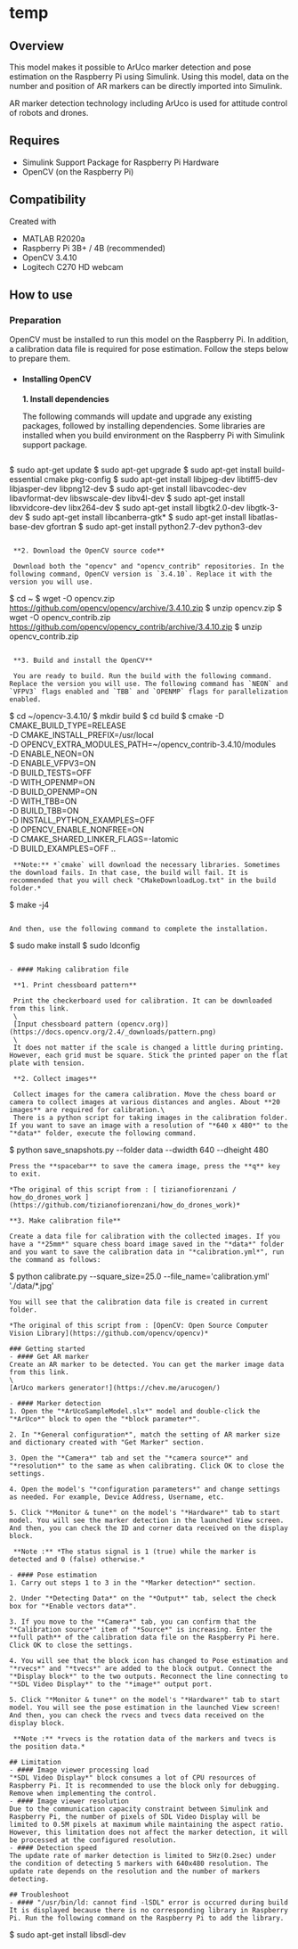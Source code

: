 # temp

## Overview
This model makes it possible to ArUco marker detection and pose estimation on the Raspberry Pi using Simulink. Using this model, data on the number and position of AR markers can be directly imported into Simulink.

AR marker detection technology including ArUco is used for attitude control of robots and drones.

## Requires
* Simulink Support Package for Raspberry Pi Hardware
* OpenCV (on the Raspberry Pi)

## Compatibility
Created with
* MATLAB R2020a
* Raspberry Pi 3B+ / 4B (recommended)
* OpenCV 3.4.10
* Logitech C270 HD webcam

## How to use
### Preparation
OpenCV must be installed to run this model on the Raspberry Pi. In addition, a calibration data file is required for pose estimation. Follow the steps below to prepare them.
- ####  Installing OpenCV

  **1. Install dependencies**

  The following commands will update and upgrade any existing packages, followed by installing dependencies. Some libraries are installed when you build environment on the Raspberry Pi with Simulink support package.
  ```
$ sudo apt-get update
$ sudo apt-get upgrade
$ sudo apt-get install build-essential cmake pkg-config
$ sudo apt-get install libjpeg-dev libtiff5-dev libjasper-dev libpng12-dev
$ sudo apt-get install libavcodec-dev libavformat-dev libswscale-dev libv4l-dev
$ sudo apt-get install libxvidcore-dev libx264-dev
$ sudo apt-get install libgtk2.0-dev libgtk-3-dev
$ sudo apt-get install libcanberra-gtk*
$ sudo apt-get install libatlas-base-dev gfortran
$ sudo apt-get install python2.7-dev python3-dev
```

 **2. Download the OpenCV source code**

 Download both the "opencv" and "opencv_contrib" repositories. In the following command, OpenCV version is `3.4.10`. Replace it with the version you will use.
```
$ cd ~
$ wget -O opencv.zip https://github.com/opencv/opencv/archive/3.4.10.zip
$ unzip opencv.zip
$ wget -O opencv_contrib.zip https://github.com/opencv/opencv_contrib/archive/3.4.10.zip
$ unzip opencv_contrib.zip
```

 **3. Build and install the OpenCV**

 You are ready to build. Run the build with the following command. Replace the version you will use. The following command has `NEON` and `VFPV3` flags enabled and `TBB` and `OPENMP` flags for parallelization enabled.
```
$ cd ~/opencv-3.4.10/
$ mkdir build
$ cd build
$ cmake -D CMAKE_BUILD_TYPE=RELEASE \
    -D CMAKE_INSTALL_PREFIX=/usr/local \
    -D OPENCV_EXTRA_MODULES_PATH=~/opencv_contrib-3.4.10/modules \
    -D ENABLE_NEON=ON \
    -D ENABLE_VFPV3=ON \
    -D BUILD_TESTS=OFF \
    -D WITH_OPENMP=ON \
    -D BUILD_OPENMP=ON \
    -D WITH_TBB=ON \
    -D BUILD_TBB=ON \
    -D INSTALL_PYTHON_EXAMPLES=OFF \
    -D OPENCV_ENABLE_NONFREE=ON \
    -D CMAKE_SHARED_LINKER_FLAGS=-latomic \
    -D BUILD_EXAMPLES=OFF ..
```
 **Note:** *`cmake` will download the necessary libraries. Sometimes the download fails. In that case, the build will fail. It is recommended that you will check "CMakeDownloadLog.txt" in the build folder.*
 ```
$ make -j4
 ```

 And then, use the following command to complete the installation.
```
$ sudo make install
$ sudo ldconfig
```

- #### Making calibration file

 **1. Print chessboard pattern**

 Print the checkerboard used for calibration. It can be downloaded from this link.
 \
 [Input chessboard pattern (opencv.org)](https://docs.opencv.org/2.4/_downloads/pattern.png)
 \
 It does not matter if the scale is changed a little during printing. However, each grid must be square. Stick the printed paper on the flat plate with tension.

 **2. Collect images**

 Collect images for the camera calibration. Move the chess board or camera to collect images at various distances and angles. About **20 images** are required for calibration.\
 There is a python script for taking images in the calibration folder. If you want to save an image with a resolution of "*640 x 480*" to the "*data*" folder, execute the following command.

 ```
 $ python save_snapshots.py --folder data --dwidth 640 --dheight 480
 ```
 Press the **spacebar** to save the camera image, press the **q** key to exit.

 *The original of this script from : [ tizianofiorenzani / how_do_drones_work ](https://github.com/tizianofiorenzani/how_do_drones_work)*

 **3. Make calibration file**

 Create a data file for calibration with the collected images. If you have a "*25mm*" square chess board image saved in the "*data*" folder and you want to save the calibration data in "*calibration.yml*", run the command as follows:
 ```
 $ python calibrate.py --square_size=25.0 --file_name='calibration.yml' './data/*.jpg'
 ```
 You will see that the calibration data file is created in current folder.

 *The original of this script from : [OpenCV: Open Source Computer Vision Library](https://github.com/opencv/opencv)*

### Getting started
 - #### Get AR marker
 Create an AR marker to be detected. You can get the marker image data from this link.
 \
 [ArUco markers generator!](https://chev.me/arucogen/)

 - #### Marker detection
 1. Open the "*ArUcoSampleModel.slx*" model and double-click the "*ArUco*" block to open the "*block parameter*".

 2. In "*General configuration*", match the setting of AR marker size and dictionary created with "Get Marker" section.

 3. Open the "*Camera*" tab and set the "*camera source*" and "*resolution*" to the same as when calibrating. Click OK to close the settings.

 4. Open the model's "*configuration parameters*" and change settings as needed. For example, Device Address, Username, etc.

 5. Click "*Monitor & tune*" on the model's "*Hardware*" tab to start model. You will see the marker detection in the launched View screen. And then, you can check the ID and corner data received on the display block.

  **Note :** *The status signal is 1 (true) while the marker is detected and 0 (false) otherwise.*

 - #### Pose estimation
 1. Carry out steps 1 to 3 in the "*Marker detection*" section.

 2. Under "*Detecting Data*" on the "*Output*" tab, select the check box for "*Enable vectors data*".

 3. If you move to the "*Camera*" tab, you can confirm that the "*Calibration source*" item of "*Source*" is increasing. Enter the **full path** of the calibration data file on the Raspberry Pi here. Click OK to close the settings.

 4. You will see that the block icon has changed to Pose estimation and "*rvecs*" and "*tvecs*" are added to the block output. Connect the "*Display block*" to the two outputs. Reconnect the line connecting to "*SDL Video Display*" to the "*image*" output port.

 5. Click "*Monitor & tune*" on the model's "*Hardware*" tab to start model. You will see the pose estimation in the launched View screen! And then, you can check the rvecs and tvecs data received on the display block.

  **Note :** *rvecs is the rotation data of the markers and tvecs is the position data.*

## Limitation
- #### Image viewer processing load
"*SDL Video Display*" block consumes a lot of CPU resources of Raspberry Pi. It is recommended to use the block only for debugging. Remove when implementing the control.
- #### Image viewer resolution
Due to the communication capacity constraint between Simulink and Raspberry Pi, the number of pixels of SDL Video Display will be limited to 0.5M pixels at maximum while maintaining the aspect ratio. However, this limitation does not affect the marker detection, it will be processed at the configured resolution.
- #### Detection speed
The update rate of marker detection is limited to 5Hz(0.2sec) under the condition of detecting 5 markers with 640x480 resolution. The update rate depends on the resolution and the number of markers detecting.

## Troubleshoot
- #### "/usr/bin/ld: cannot find -lSDL" error is occurred during build
It is displayed because there is no corresponding library in Raspberry Pi. Run the following command on the Raspberry Pi to add the library.
```
$ sudo apt-get install libsdl-dev
```
